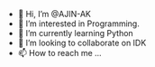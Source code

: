 - 👋 Hi, I’m @AJIN-AK
- 👀 I’m interested in Programming.
- 🌱 I’m currently learning Python
- 💞️ I’m looking to collaborate on IDK
- 📫 How to reach me ...

<!---
AJIN-AK/AJIN-AK is a ✨ special ✨ repository because its `README.md` (this file) appears on your GitHub profile.
You can click the Preview link to take a look at your changes.
--->
